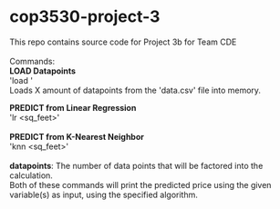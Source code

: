 # cop3530-project-3
This repo contains source code for Project 3b for Team CDE\
\
Commands:\
**LOAD Datapoints**\
'load <datapoints>'\
Loads X amount of datapoints from the 'data.csv' file into memory.

**PREDICT from Linear Regression**\
'lr <datapoints> <sq_feet>'\
\
**PREDICT from K-Nearest Neighbor**\
'knn <datapoints> <sq_feet>'\
\
**datapoints**: The number of data points that will be factored into the calculation.\
Both of these commands will print the predicted price using the given variable(s) as input, using the specified algorithm.
